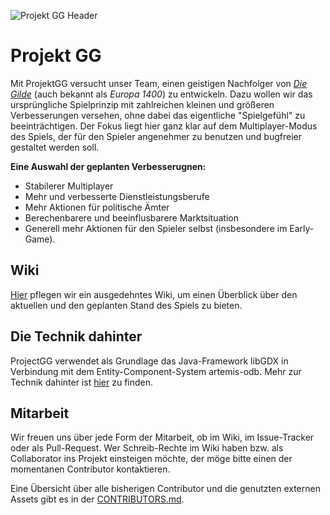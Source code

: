 ![Projekt GG Header](https://www.dropbox.com/s/a8rbml1ss9jnsga/project_gg_banner.png?raw=1)

# Projekt GG
Mit ProjektGG versucht unser Team, einen geistigen Nachfolger von _[Die Gilde](https://de.wikipedia.org/wiki/Die_Gilde)_ (auch bekannt als _Europa 1400_) zu entwickeln. Dazu wollen wir das ursprüngliche Spielprinzip mit zahlreichen kleinen und größeren Verbesserungen versehen, ohne dabei das eigentliche "Spielgefühl" zu beeinträchtigen. Der Fokus liegt hier ganz klar auf dem Multiplayer-Modus des Spiels, der für den Spieler angenehmer zu benutzen und bugfreier gestaltet werden soll.

**Eine Auswahl der geplanten Verbesserugnen:**
* Stabilerer Multiplayer
* Mehr und verbesserte Dienstleistungsberufe
* Mehr Aktionen für politische Ämter
* Berechenbarere und beeinflusbarere Marktsituation
* Generell mehr Aktionen für den Spieler selbst (insbesondere im Early-Game).


## Wiki
[Hier](https://github.com/Meidimax99/ProjektGG/wiki) pflegen wir ein ausgedehntes Wiki, um einen Überblick über den aktuellen und den geplanten Stand des Spiels zu bieten.

## Die Technik dahinter
ProjectGG verwendet als Grundlage das Java-Framework libGDX in Verbindung mit dem Entity-Component-System artemis-odb. Mehr zur Technik dahinter ist [hier](https://github.com/Meidimax99/ProjektGG/wiki/Technik-dahinter) zu finden.

## Mitarbeit
Wir freuen uns über jede Form der Mitarbeit, ob im Wiki, im Issue-Tracker oder als Pull-Request. Wer Schreib-Rechte im Wiki haben bzw. als Collaborator ins Projekt einsteigen möchte, der möge bitte einen der momentanen Contributor kontaktieren.

Eine Übersicht über alle bisherigen Contributor und die genutzten externen Assets gibt es in der [CONTRIBUTORS.md](https://github.com/Meidimax99/ProjektGG/blob/master/CONTRIBUTORS.md).